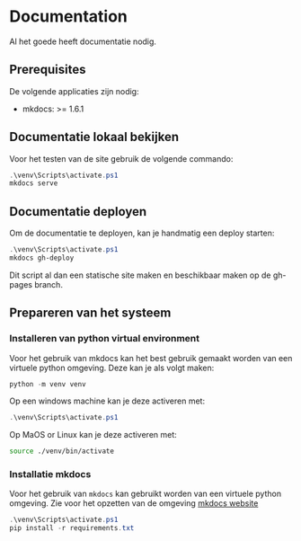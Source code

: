# Documentation

Al het goede heeft documentatie nodig.

## Prerequisites

De volgende applicaties zijn nodig:

- mkdocs: >= 1.6.1

## Documentatie lokaal bekijken

Voor het testen van de site gebruik de volgende commando:

```ps1
.\venv\Scripts\activate.ps1
mkdocs serve
```

## Documentatie deployen

Om de documentatie te deployen, kan je handmatig een deploy starten:

```ps1
.\venv\Scripts\activate.ps1
mkdocs gh-deploy
```

Dit script al dan een statische site maken en beschikbaar maken op de gh-pages branch. 

## Prepareren van het systeem

### Installeren van python virtual environment

Voor het gebruik van mkdocs kan het best gebruik gemaakt worden van een virtuele python omgeving. Deze kan je als volgt maken:

```ps1
python -m venv venv
```

Op een windows machine kan je deze activeren met:

```ps1
.\venv\Scripts\activate.ps1
```

Op MaOS or Linux kan je deze activeren met:

```bash
source ./venv/bin/activate
```

### Installatie mkdocs

Voor het gebruik van ```mkdocs``` kan gebruikt worden van een virtuele python omgeving. Zie voor het opzetten van de omgeving [mkdocs website](https://www.mkdocs.org/getting-started/)

```ps1
.\venv\Scripts\activate.ps1
pip install -r requirements.txt
```